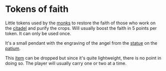 Tokens of faith
===============

Little tokens used by the [monks](monks.md) to restore the 
faith of those who work on the [citadel](citadel.md) and 
purify the crops. Will usually boost the faith in 5 points 
per token. It can only be used once.

It's a small pendant with the engraving of the angel from the
[statue](statue.md) on the [patium](patium.md).

This [item](items.md) can be dropped but since it's quite
lightweight, there is no point in doing so. The player will
usually carry one or two at a time.